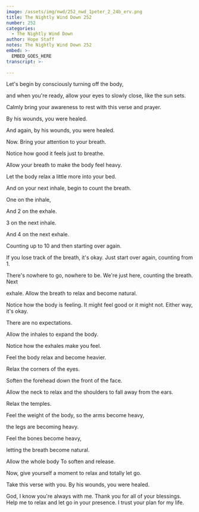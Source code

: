 ```yaml
---
image: /assets/img/nwd/252_nwd_1peter_2_24b_erv.png
title: The Nightly Wind Down 252
number: 252
categories:
  - The Nightly Wind Down
author: Hope Staff
notes: The Nightly Wind Down 252
embed: >-
  EMBED_GOES_HERE
transcript: >-
  
---
```

Let's begin by consciously turning off the body,

and when you're ready, allow your eyes to slowly close, like the sun sets.

Calmly bring your awareness to rest with this verse and prayer.

By his wounds, you were healed.

And again, by his wounds, you were healed.

Now. Bring your attention to your breath.

Notice how good it feels just to breathe.

Allow your breath to make the body feel heavy.

Let the body relax a little more into your bed.

And on your next inhale, begin to count the breath.

One on the inhale,

And 2 on the exhale.

3 on the next inhale.

And 4 on the next exhale.

Counting up to 10 and then starting over again.

If you lose track of the breath, it's okay. Just start over again, counting from 1.

There's nowhere to go, nowhere to be. We're just here, counting the breath. Next

exhale. Allow the breath to relax and become natural.

Notice how the body is feeling. It might feel good or it might not. Either way, it's okay.

There are no expectations.

Allow the inhales to expand the body.

Notice how the exhales make you feel.

Feel the body relax and become heavier.

Relax the corners of the eyes.

Soften the forehead down the front of the face.

Allow the neck to relax and the shoulders to fall away from the ears.

Relax the temples.

Feel the weight of the body, so the arms become heavy,

the legs are becoming heavy.

Feel the bones become heavy,

letting the breath become natural.

Allow the whole body To soften and release.

Now, give yourself a moment to relax and totally let go.

Take this verse with you. By his wounds, you were healed.

God, I know you're always with me. Thank you for all of your blessings. Help me to relax and let go in your presence. I trust your plan for my life.

